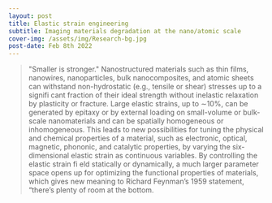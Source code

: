 ```yaml
---
layout: post
title: Elastic strain engineering
subtitle: Imaging materials degradation at the nano/atomic scale
cover-img: /assets/img/Research-bg.jpg
post-date: Feb 8th 2022
---
```



> "Smaller is stronger." Nanostructured materials such as thin films, nanowires, nanoparticles, bulk nanocomposites, and atomic sheets can withstand non-hydrostatic (e.g., tensile or shear) stresses up to a signifi cant fraction of their ideal strength without inelastic relaxation by plasticity or fracture. Large elastic strains, up to ∼10%, can be generated by epitaxy or by external loading on small-volume or bulk-scale nanomaterials and can be spatially homogeneous or inhomogeneous. This leads to new possibilities for tuning the physical and chemical properties of a material, such as electronic, optical, magnetic, phononic, and
catalytic properties, by varying the six-dimensional elastic strain as continuous variables. By controlling the elastic strain fi eld statically or dynamically, a much larger parameter space opens up for optimizing the functional properties of materials, which gives new meaning to Richard Feynman’s 1959 statement, “there’s plenty of room at the bottom.
